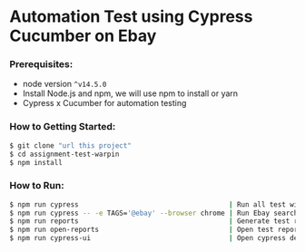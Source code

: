 # Automation Test using Cypress Cucumber on Ebay

### Prerequisites:

- node version `^v14.5.0`
- Install Node.js and npm, we will use npm to install or yarn
- Cypress x Cucumber for automation testing

### How to Getting Started:

```sh
$ git clone "url this project"
$ cd assignment-test-warpin
$ npm install
```

### How to Run:

```sh
$ npm run cypress                                     | Run all test with headless browser
$ npm run cypress -- -e TAGS='@ebay' --browser chrome | Run Ebay search scenario with chrome browser
$ npm run reports                                     | Generate test report
$ npm run open-reports                                | Open test report
$ npm run cypress-ui                                  | Open cypress desktop
```
